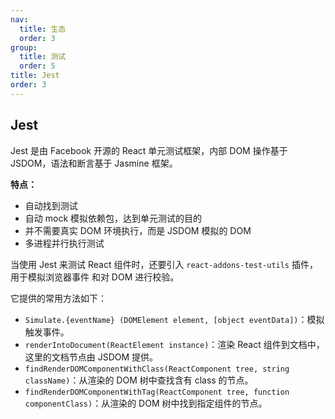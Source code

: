 ```yaml
---
nav:
  title: 生态
  order: 3
group:
  title: 测试
  order: 5
title: Jest
order: 3
---
```


## Jest

Jest 是由 Facebook 开源的 React 单元测试框架，内部 DOM 操作基于 JSDOM，语法和断言基于 Jasmine 框架。

**特点：**

- 自动找到测试
- 自动 mock 模拟依赖包，达到单元测试的目的
- 并不需要真实 DOM 环境执行，而是 JSDOM 模拟的 DOM
- 多进程并行执行测试

当使用 Jest 来测试 React 组件时，还要引入 `react-addons-test-utils` 插件，用于模拟浏览器事件 和对 DOM 进行校验。

它提供的常用方法如下：

- `Simulate.{eventName} (DOMElement element, [object eventData])`：模拟触发事件。
- `renderIntoDocument(ReactElement instance)`：渲染 React 组件到文档中，这里的文档节点由 JSDOM 提供。
- `findRenderDOMComponentWithClass(ReactComponent tree, string className)`：从渲染的 DOM 树中查找含有 class 的节点。
- `findRenderDOMComponentWithTag(ReactComponent tree, function componentClass)`：从渲染的 DOM 树中找到指定组件的节点。
